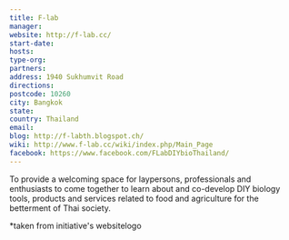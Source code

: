 ```yaml
---
title: F-lab
manager:
website: http://f-lab.cc/
start-date:
hosts:
type-org:
partners:
address: 1940 Sukhumvit Road
directions:
postcode: 10260
city: Bangkok
state:
country: Thailand
email:
blog: http://f-labth.blogspot.ch/
wiki: http://www.f-lab.cc/wiki/index.php/Main_Page
facebook: https://www.facebook.com/FLabDIYbioThailand/
---
```


To provide a welcoming space for laypersons, professionals and enthusiasts to come together to learn about and co-develop DIY biology tools, products and services related to food and agriculture for the betterment of Thai society.


\*taken from initiative's websitelogo
